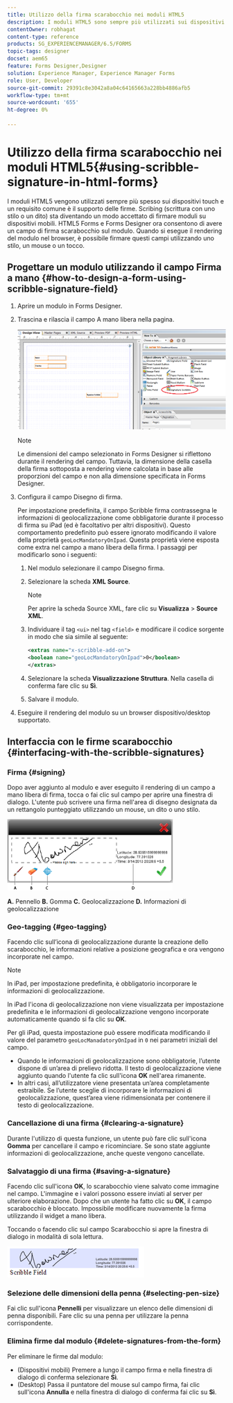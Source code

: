 ```yaml
---
title: Utilizzo della firma scarabocchio nei moduli HTML5
description: I moduli HTML5 sono sempre più utilizzati sui dispositivi touch e un requisito comune è il supporto delle firme. La firma di documenti su dispositivi mobili sta diventando una modalità accettata per firmare moduli su dispositivi mobili.
contentOwner: robhagat
content-type: reference
products: SG_EXPERIENCEMANAGER/6.5/FORMS
topic-tags: designer
docset: aem65
feature: Forms Designer,Designer
solution: Experience Manager, Experience Manager Forms
role: User, Developer
source-git-commit: 29391c8e3042a8a04c64165663a228bb4886afb5
workflow-type: tm+mt
source-wordcount: '655'
ht-degree: 0%

---
```


# Utilizzo della firma scarabocchio nei moduli HTML5{#using-scribble-signature-in-html-forms}

I moduli HTML5 vengono utilizzati sempre più spesso sui dispositivi touch e un requisito comune è il supporto delle firme. Scribing (scrittura con uno stilo o un dito) sta diventando un modo accettato di firmare moduli su dispositivi mobili. HTML5 Forms e Forms Designer ora consentono di avere un campo di firma scarabocchio sul modulo. Quando si esegue il rendering del modulo nel browser, è possibile firmare questi campi utilizzando uno stilo, un mouse o un tocco.

## Progettare un modulo utilizzando il campo Firma a mano {#how-to-design-a-form-using-scribble-signature-field}

1. Aprire un modulo in Forms Designer.
1. Trascina e rilascia il campo A mano libera nella pagina.

   ![scarabocchio_designer](assets/designer_scribble.png)

   >[!NOTE]
   >
   >Le dimensioni del campo selezionato in Forms Designer si riflettono durante il rendering del campo. Tuttavia, la dimensione della casella della firma sottoposta a rendering viene calcolata in base alle proporzioni del campo e non alla dimensione specificata in Forms Designer.

1. Configura il campo Disegno di firma.

   Per impostazione predefinita, il campo Scribble firma contrassegna le informazioni di geolocalizzazione come obbligatorie durante il processo di firma su iPad (ed è facoltativo per altri dispositivi). Questo comportamento predefinito può essere ignorato modificando il valore della proprietà `geoLocMandatoryOnIpad`. Questa proprietà viene esposta come extra nel campo a mano libera della firma. I passaggi per modificarlo sono i seguenti:

   1. Nel modulo selezionare il campo Disegno firma.
   1. Selezionare la scheda **XML Source**.

      >[!NOTE]
      >
      >Per aprire la scheda Source XML, fare clic su **Visualizza** > **Source XML**.

   1. Individuare il tag `<ui>` nel tag `<field>` e modificare il codice sorgente in modo che sia simile al seguente:

      ```xml
      <extras name="x-scribble-add-on">
      <boolean name="geoLocMandatoryOnIpad">0</boolean>
      </extras>
      ```

   1. Selezionare la scheda **Visualizzazione Struttura**. Nella casella di conferma fare clic su **Sì**.
   1. Salvare il modulo.

1. Eseguire il rendering del modulo su un browser dispositivo/desktop supportato.

## Interfaccia con le firme scarabocchio {#interfacing-with-the-scribble-signatures}

### Firma {#signing}

Dopo aver aggiunto al modulo e aver eseguito il rendering di un campo a mano libera di firma, tocca o fai clic sul campo per aprire una finestra di dialogo. L&#39;utente può scrivere una firma nell&#39;area di disegno designata da un rettangolo punteggiato utilizzando un mouse, un dito o uno stilo.

![geolocalizzazione](assets/geolocation.png)

**A.** Pennello **B.** Gomma **C.** Geolocalizzazione **D.** Informazioni di geolocalizzazione

### Geo-tagging {#geo-tagging}

Facendo clic sull’icona di geolocalizzazione durante la creazione dello scarabocchio, le informazioni relative a posizione geografica e ora vengono incorporate nel campo.

>[!NOTE]
>
In iPad, per impostazione predefinita, è obbligatorio incorporare le informazioni di geolocalizzazione.

In iPad l&#39;icona di geolocalizzazione non viene visualizzata per impostazione predefinita e le informazioni di geolocalizzazione vengono incorporate automaticamente quando si fa clic su **OK**.

Per gli iPad, questa impostazione può essere modificata modificando il valore del parametro `geoLocManadatoryOnIpad` in `0` nei parametri iniziali del campo.

* Quando le informazioni di geolocalizzazione sono obbligatorie, l’utente dispone di un’area di prelievo ridotta. Il testo di geolocalizzazione viene aggiunto quando l&#39;utente fa clic sull&#39;icona **OK** nell&#39;area rimanente.
* In altri casi, all’utilizzatore viene presentata un’area completamente estraibile. Se l’utente sceglie di incorporare le informazioni di geolocalizzazione, quest’area viene ridimensionata per contenere il testo di geolocalizzazione.

### Cancellazione di una firma {#clearing-a-signature}

Durante l&#39;utilizzo di questa funzione, un utente può fare clic sull&#39;icona **Gomma** per cancellare il campo e ricominciare. Se sono state aggiunte informazioni di geolocalizzazione, anche queste vengono cancellate.

### Salvataggio di una firma {#saving-a-signature}

Facendo clic sull&#39;icona **OK**, lo scarabocchio viene salvato come immagine nel campo. L&#39;immagine e i valori possono essere inviati al server per ulteriore elaborazione. Dopo che un utente ha fatto clic su **OK**, il campo scarabocchio è bloccato. Impossibile modificare nuovamente la firma utilizzando il widget a mano libera.

Toccando o facendo clic sul campo Scarabocchio si apre la finestra di dialogo in modalità di sola lettura.

![3](assets/3.png)

### Selezione delle dimensioni della penna {#selecting-pen-size}

Fai clic sull&#39;icona **Pennelli** per visualizzare un elenco delle dimensioni di penna disponibili. Fare clic su una penna per utilizzare la penna corrispondente.

### Elimina firme dal modulo {#delete-signatures-from-the-form}

Per eliminare le firme dal modulo:

* (Dispositivi mobili) Premere a lungo il campo firma e nella finestra di dialogo di conferma selezionare **Sì**.
* (Desktop) Passa il puntatore del mouse sul campo firma, fai clic sull&#39;icona **Annulla** e nella finestra di dialogo di conferma fai clic su **Sì**.
